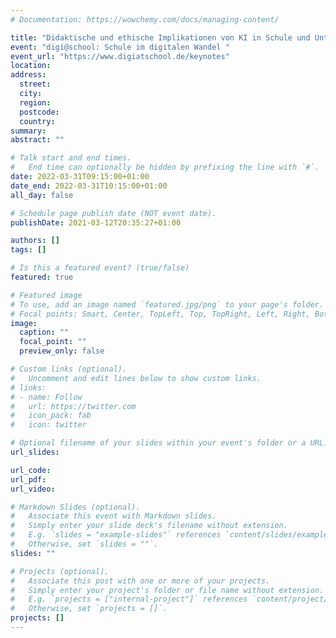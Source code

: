```yaml
---
# Documentation: https://wowchemy.com/docs/managing-content/

title: "Didaktische und ethische Implikationen von KI in Schule und Unterricht"
event: "digi@school: Schule im digitalen Wandel " 
event_url: "https://www.digiatschool.de/keynotes"
location:
address:
  street:
  city:
  region:
  postcode:
  country:
summary: 
abstract: ""

# Talk start and end times.
#   End time can optionally be hidden by prefixing the line with `#`.
date: 2022-03-31T09:15:00+01:00
date_end: 2022-03-31T10:15:00+01:00
all_day: false

# Schedule page publish date (NOT event date).
publishDate: 2021-03-12T20:35:27+01:00

authors: []
tags: []

# Is this a featured event? (true/false)
featured: true

# Featured image
# To use, add an image named `featured.jpg/png` to your page's folder. 
# Focal points: Smart, Center, TopLeft, Top, TopRight, Left, Right, BottomLeft, Bottom, BottomRight.
image:
  caption: ""
  focal_point: ""
  preview_only: false

# Custom links (optional).
#   Uncomment and edit lines below to show custom links.
# links:
# - name: Follow
#   url: https://twitter.com
#   icon_pack: fab
#   icon: twitter

# Optional filename of your slides within your event's folder or a URL.
url_slides:

url_code:
url_pdf:
url_video:

# Markdown Slides (optional).
#   Associate this event with Markdown slides.
#   Simply enter your slide deck's filename without extension.
#   E.g. `slides = "example-slides"` references `content/slides/example-slides.md`.
#   Otherwise, set `slides = ""`.
slides: ""

# Projects (optional).
#   Associate this post with one or more of your projects.
#   Simply enter your project's folder or file name without extension.
#   E.g. `projects = ["internal-project"]` references `content/project/deep-learning/index.md`.
#   Otherwise, set `projects = []`.
projects: []
---
```

